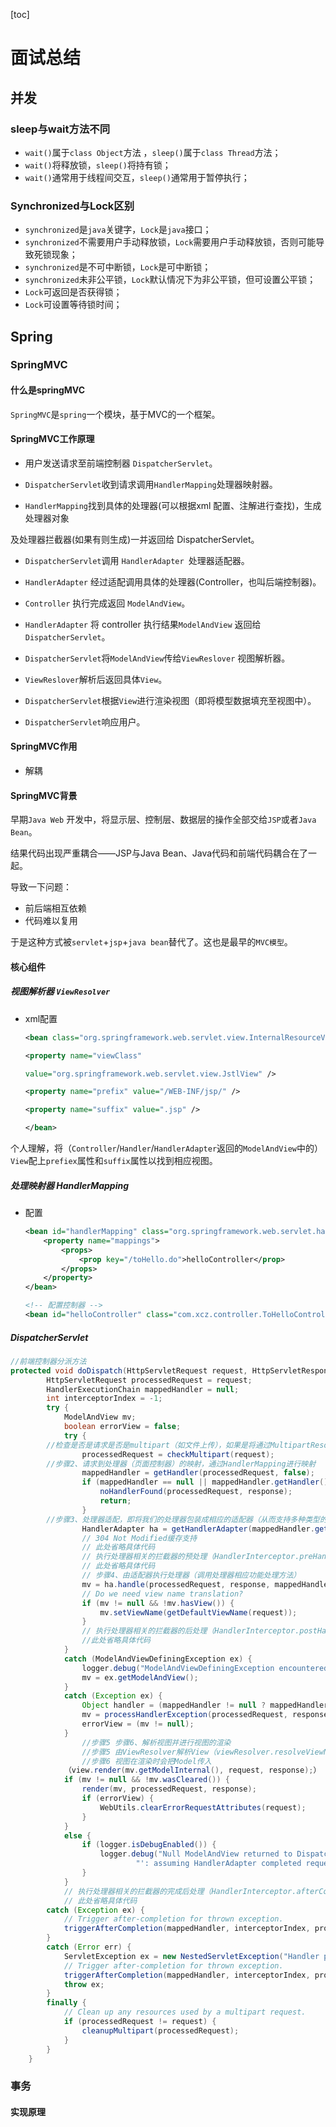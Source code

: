 [toc]

# 面试总结

## 并发

### sleep与wait方法不同

- `wait()`属于`class Object`方法 ，`sleep()`属于`class Thread`方法；
- `wait()`将释放锁，`sleep()`将持有锁；
- `wait()`通常用于线程间交互，`sleep()`通常用于暂停执行；

### Synchronized与Lock区别

- `synchronized`是`java`关键字，`Lock`是`java`接口；
- `synchronized`不需要用户手动释放锁，`Lock`需要用户手动释放锁，否则可能导致死锁现象；
- `synchronized`是不可中断锁，`Lock`是可中断锁；
- `synchronized`未非公平锁，`Lock`默认情况下为非公平锁，但可设置公平锁；
- `Lock`可返回是否获得锁；
- `Lock`可设置等待锁时间；

## Spring



### SpringMVC

#### 什么是springMVC

`SpringMVC`是`spring`一个模块，基于MVC的一个框架。

#### SpringMVC工作原理

- 用户发送请求至前端控制器 `DispatcherServlet`。 

- `DispatcherServlet`收到请求调用`HandlerMapping`处理器映射器。

- `HandlerMapping`找到具体的处理器(可以根据xml 配置、注解进行查找)，生成处理器对象

及处理器拦截器(如果有则生成)一并返回给 DispatcherServlet。 

- `DispatcherServlet`调用 `HandlerAdapter `处理器适配器。

- `HandlerAdapter` 经过适配调用具体的处理器(Controller，也叫后端控制器)。 

- `Controller` 执行完成返回 `ModelAndView`。
- `HandlerAdapter` 将 controller 执行结果`ModelAndView` 返回给`DispatcherServlet`。 

- `DispatcherServlet`将`ModelAndView`传给`ViewReslover` 视图解析器。

- `ViewReslover`解析后返回具体`View`。

- `DispatcherServlet`根据`View`进行渲染视图（即将模型数据填充至视图中）。

- `DispatcherServlet`响应用户。

#### SpringMVC作用

- 解耦

#### SpringMVC背景

早期`Java Web` 开发中，将显示层、控制层、数据层的操作全部交给`JSP`或者`Java Bean`。

结果代码出现严重耦合——JSP与Java Bean、Java代码和前端代码耦合在了一起。

导致一下问题：

  - 前后端相互依赖
  - 代码难以复用

于是这种方式被`servlet`+`jsp`+`java bean`替代了。这也是最早的`MVC模型`。

#### 核心组件

##### 视图解析器 `ViewResolver`

- xml配置

  ``` xml
  <bean class="org.springframework.web.servlet.view.InternalResourceViewResolver">
  
  <property name="viewClass"
  
  value="org.springframework.web.servlet.view.JstlView" />
  
  <property name="prefix" value="/WEB-INF/jsp/" />
  
  <property name="suffix" value=".jsp" />
  
  </bean>
  ```

个人理解，将（`Controller`/`Handler`/`HandlerAdapter`返回的`ModelAndView`中的）`View`配上`prefiex`属性和`suffix`属性以找到相应视图。

##### 处理映射器 HandlerMapping

- 配置

  ``` xml
  <bean id="handlerMapping" class="org.springframework.web.servlet.handler.SimpleUrlHandlerMapping">
      <property name="mappings">
          <props>
              <prop key="/toHello.do">helloController</prop>
          </props>
      </property>
  </bean>
  
  <!-- 配置控制器 -->
  <bean id="helloController" class="com.xcz.controller.ToHelloController"></bean>
  ```

##### DispatcherServlet

``` java
//前端控制器分派方法  
protected void doDispatch(HttpServletRequest request, HttpServletResponse response) throws Exception {  
        HttpServletRequest processedRequest = request;  
        HandlerExecutionChain mappedHandler = null;  
        int interceptorIndex = -1;
        try {  
            ModelAndView mv;  
            boolean errorView = false;    
            try {  
        //检查是否是请求是否是multipart（如文件上传），如果是将通过MultipartResolver解析  
                processedRequest = checkMultipart(request);  
        //步骤2、请求到处理器（页面控制器）的映射，通过HandlerMapping进行映射  
                mappedHandler = getHandler(processedRequest, false);  
                if (mappedHandler == null || mappedHandler.getHandler() == null) {  
                    noHandlerFound(processedRequest, response);  
                    return;  
                }  
 		//步骤3、处理器适配，即将我们的处理器包装成相应的适配器（从而支持多种类型的处理器）  
                HandlerAdapter ha = getHandlerAdapter(mappedHandler.getHandler());    
                // 304 Not Modified缓存支持  
                // 此处省略具体代码    
                // 执行处理器相关的拦截器的预处理（HandlerInterceptor.preHandle）  
                // 此处省略具体代码    
                // 步骤4、由适配器执行处理器（调用处理器相应功能处理方法）  
                mv = ha.handle(processedRequest, response, mappedHandler.getHandler());    
                // Do we need view name translation?  
                if (mv != null && !mv.hasView()) {  
                    mv.setViewName(getDefaultViewName(request));  
                }    
                // 执行处理器相关的拦截器的后处理（HandlerInterceptor.postHandle）  
                //此处省略具体代码  
            }  
            catch (ModelAndViewDefiningException ex) {  
                logger.debug("ModelAndViewDefiningException encountered", ex);  
                mv = ex.getModelAndView();  
            }  
            catch (Exception ex) {  
                Object handler = (mappedHandler != null ? mappedHandler.getHandler() : null);  
                mv = processHandlerException(processedRequest, response, handler, ex);  
                errorView = (mv != null);  
            }    
				//步骤5 步骤6、解析视图并进行视图的渲染  
				//步骤5 由ViewResolver解析View（viewResolver.resolveViewName(viewName, locale)）  
            	//步骤6 视图在渲染时会把Model传入
			（view.render(mv.getModelInternal(), request, response);）  
            if (mv != null && !mv.wasCleared()) {  
                render(mv, processedRequest, response);  
                if (errorView) {  
                    WebUtils.clearErrorRequestAttributes(request);  
                }  
            }  
            else {  
                if (logger.isDebugEnabled()) {  
                    logger.debug("Null ModelAndView returned to DispatcherServlet with name '" + getServletName() +  
                            "': assuming HandlerAdapter completed request handling");  
                }  
            }    
            // 执行处理器相关的拦截器的完成后处理（HandlerInterceptor.afterCompletion）  
            // 此处省略具体代码    
        catch (Exception ex) {  
            // Trigger after-completion for thrown exception.  
            triggerAfterCompletion(mappedHandler, interceptorIndex, processedRequest, response, ex)            throw ex;  
        }  
        catch (Error err) {  
            ServletException ex = new NestedServletException("Handler processing failed", err);  
            // Trigger after-completion for thrown exception.  
            triggerAfterCompletion(mappedHandler, interceptorIndex, processedRequest, response, ex);  
            throw ex;  
        }    
        finally {  
            // Clean up any resources used by a multipart request.  
            if (processedRequest != request) {
                cleanupMultipart(processedRequest);  
            }  
        }  
    }  
```

### 事务

#### 实现原理



